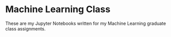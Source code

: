 # Machine Learning Class

These are my Jupyter Notebooks written for my Machine Learning graduate class assignments.
